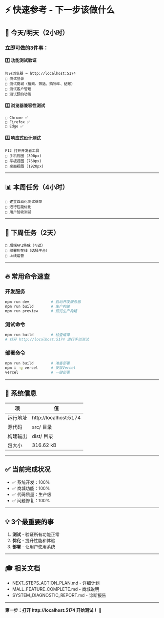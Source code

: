 # ⚡ 快速参考 - 下一步该做什么

## 🎯 今天/明天（2小时）

### 立即可做的3件事：

#### 1️⃣ 功能测试验证
```
打开浏览器 → http://localhost:5174
□ 测试登录
□ 测试商城（搜索、筛选、购物车、结账）
□ 测试客户管理
□ 测试预约功能
```

#### 2️⃣ 浏览器兼容性测试
```
□ Chrome ✅
□ Firefox ✅
□ Edge ✅
```

#### 3️⃣ 响应式设计测试
```
F12 打开开发者工具
□ 手机视图 (390px)
□ 平板视图 (768px)
□ 桌面视图 (1920px)
```

---

## 📊 本周任务（4小时）

```
□ 建立自动化测试框架
□ 进行性能优化
□ 用户验收测试
```

---

## 🚀 下周任务（2天）

```
□ 后端API集成（可选）
□ 部署到在线（选择平台）
□ 上线运营
```

---

## 🔥 常用命令速查

### 开发服务
```bash
npm run dev          # 启动开发服务器
npm run build        # 生产构建
npm run preview      # 预览生产构建
```

### 测试命令
```bash
npm run build        # 检查编译
# 打开 http://localhost:5174 进行手动测试
```

### 部署命令
```bash
npm run build        # 准备部署
npm i -g vercel      # 安装Vercel
vercel               # 一键部署
```

---

## 📍 系统信息

| 项 | 值 |
|----|-----|
| 运行地址 | http://localhost:5174 |
| 源代码 | src/ 目录 |
| 构建输出 | dist/ 目录 |
| 包大小 | 316.62 kB |

---

## ✅ 当前完成状况

- ✅ 系统开发：100%
- ✅ 商城功能：100%
- ✅ 代码质量：生产级
- ✅ 问题修复：100%

---

## 💡 3个最重要的事

1. **测试** - 验证所有功能正常
2. **优化** - 提升性能和体验
3. **部署** - 让用户使用系统

---

## 🎓 相关文档

- NEXT_STEPS_ACTION_PLAN.md - 详细计划
- MALL_FEATURE_COMPLETE.md - 商城说明
- SYSTEM_DIAGNOSTIC_REPORT.md - 诊断报告

---

**第一步：打开 http://localhost:5174 开始测试！** 🚀






